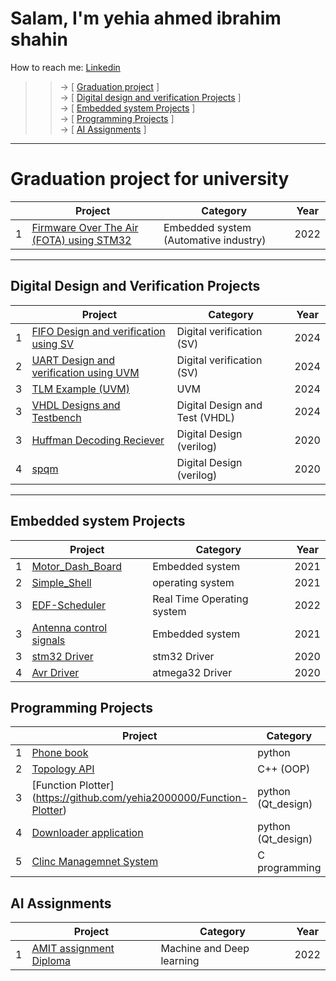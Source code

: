 # Salam, I'm yehia ahmed ibrahim shahin
How to reach me: [Linkedin](https://www.linkedin.com/in/yehia-shahin/)</br>
>> -> [ [Graduation project](https://github.com/yehia2000000#Digital-Design-and-Verification-Projects) ]</br>
>> -> [ [Digital design and verification Projects](https://github.com/yehia2000000#Digital-Design-and-Verification-Projects) ]</br>
>> -> [ [Embedded system Projects](https://github.com/yehia2000000#Embedded-system-Projects) ]</br>
>> -> [ [Programming Projects](https://github.com/yehia2000000#Programming-Projects) ]</br>
>> -> [ [AI Assignments](https://github.com/yehia2000000#AI-Assignments) ]</br>
<!--
**yehia2000000/yehia2000000** is a ? _special_ ? repository because its `README.md` (this file) appears on your GitHub profile.
Here are some ideas to get you started:
- ?? I’m currently working on ...
- ?? I’m currently learning ...
- ?? I’m looking to collaborate on ...
- ?? I’m looking for help with ...
- ?? Ask me about ...
- ? Fun fact: ...
-->
---
# Graduation project for university
| | Project | Category | Year |
|---:|---|---|---|
|  1 | [Firmware Over The Air (FOTA) using STM32 ](https://github.com/YehiaEhab16/FOTA_Graduation-Project-2022)                        | Embedded system (Automative industry)          |  2022 |
---
## Digital Design and Verification Projects
| | Project | Category | Year |
|---:|---|---|---|
|  1 | [FIFO Design and verification using SV](https://github.com/yehia2000000/FIFO-Design-and-Verification-using-systemverilog)                        | Digital verification (SV)           |  2024 |
|  2 | [UART Design and verification using UVM]()			| Digital verification (SV)           |  2024 |
|  3 | [TLM Example (UVM)](https://github.com/yehia2000000/TLM-example/tree/main)                                            | UVM 				      |  2024 |
|  3 | [VHDL Designs and Testbench](https://github.com/yehia2000000/Testbench-Using-VHDL-)                                   | Digital Design and Test (VHDL)      |  2024 |
|  3 | [Huffman Decoding Reciever](https://github.com/yehia2000000/Huffman-Decoding-Reciever)                                    | Digital Design (verilog)            |  2020 |
|  4 | [spqm](https://github.com/yehia2000000/sbqm)                                				| Digital Design (verilog)            |  2020 |
---
## Embedded system Projects
| | Project | Category | Year |
|---:|---|---|---|
|  1 | [Motor_Dash_Board](https://github.com/yehia2000000/Motor_Dash_Board)                                             | Embedded system                     |  2021 |
|  2 | [Simple_Shell](https://github.com/yehia2000000/Simple_Shell)		                                 	| operating system                    |  2021 |
|  3 | [EDF-Scheduler](https://github.com/yehia2000000/EDF-Scheduler)                                                | Real Time Operating system	      |  2022 |
|  3 | [Antenna control signals](https://github.com/yehia2000000/Antenna-Control-System)                                      | Embedded system                     |  2021 |
|  3 | [stm32 Driver](https://github.com/yehia2000000/STM32F103_Drivers)                                                 | stm32 Driver                        |  2020 |
|  4 | [Avr Driver](https://github.com/yehia2000000/AVR_Drivers)                        				| atmega32 Driver                     |  2020 |

## Programming Projects
| | Project | Category | Year |
|---:|---|---|---|
|  1 | [Phone book](https://github.com/yehia2000000/PhoneBook)                                                   | python                              |  2021 |
|  2 | [Topology API](https://github.com/yehia2000000/Topology-API-)							| C++ (OOP)		              |  2021 |
|  3 | [Function Plotter] (https://github.com/yehia2000000/Function-Plotter)                                            | python (Qt_design)		      |  2021 |
|  4 | [Downloader application](https://github.com/yehia2000000/Downloader)                                       | python (Qt_design)                  |  2021 |
|  5 | [Clinc Managemnet System](https://github.com/yehia2000000/Clinc-Managemnet-System)                                      | C programming                       |  2020 |


## AI Assignments
| | Project | Category | Year |
|---:|---|---|---|
|  1 | [AMIT assignment Diploma](https://github.com/yehia2000000/AMIT_Machine_Diploma_Assignment)                                      | Machine and Deep learning           |  2022 |



